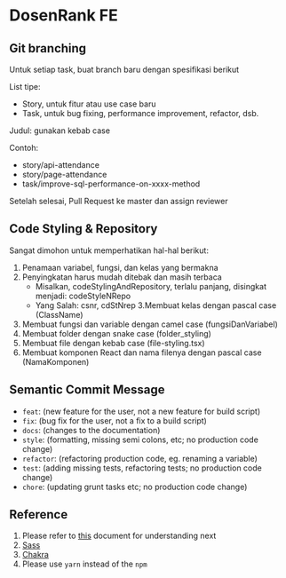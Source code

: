 # DosenRank FE

## Git branching

Untuk setiap task, buat branch baru dengan spesifikasi berikut

List tipe:

- Story, untuk fitur atau use case baru
- Task, untuk bug fixing, performance improvement, refactor, dsb.

Judul: gunakan kebab case

Contoh:

- story/api-attendance
- story/page-attendance
- task/improve-sql-performance-on-xxxx-method

Setelah selesai, Pull Request ke master dan assign reviewer

## Code Styling & Repository

Sangat dimohon untuk memperhatikan hal-hal berikut:

1. Penamaan variabel, fungsi, dan kelas yang bermakna
2. Penyingkatan harus mudah ditebak dan masih terbaca
   - Misalkan, codeStylingAndRepository, terlalu panjang, disingkat menjadi: codeStyleNRepo
   - Yang Salah: csnr, cdStNrep
     3.Membuat kelas dengan pascal case (ClassName)
3. Membuat fungsi dan variable dengan camel case (fungsiDanVariabel)
4. Membuat folder dengan snake case (folder_styling)
5. Membuat file dengan kebab case (file-styling.tsx)
6. Membuat komponen React dan nama filenya dengan pascal case (NamaKomponen)

## Semantic Commit Message

- `feat`: (new feature for the user, not a new feature for build script)
- `fix`: (bug fix for the user, not a fix to a build script)
- `docs`: (changes to the documentation)
- `style`: (formatting, missing semi colons, etc; no production code change)
- `refactor`: (refactoring production code, eg. renaming a variable)
- `test`: (adding missing tests, refactoring tests; no production code change)
- `chore`: (updating grunt tasks etc; no production code change)

## Reference

1. Please refer to [this](https://nextjs.org/docs/getting-started) document for understanding next
2. [Sass](https://sass-lang.com/)
3. [Chakra](https://chakra-ui.com/getting-started)
4. Please use `yarn` instead of the `npm`

